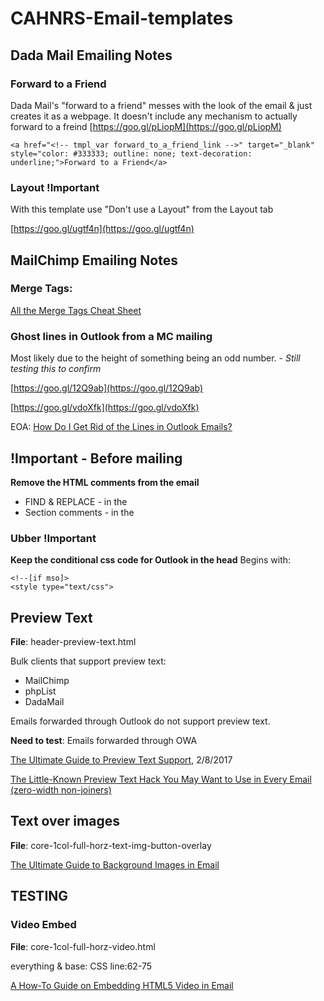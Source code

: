 # CAHNRS-Email-templates
## Dada Mail Emailing Notes
### Forward to a Friend
Dada Mail's "forward to a friend" messes with the look of the email & just creates it as a webpage. It doesn't include any mechanism to actually forward to a freind 
[https://goo.gl/pLiopM](https://goo.gl/pLiopM)
```
<a href="<!-- tmpl_var forward_to_a_friend_link -->" target="_blank" style="color: #333333; outline: none; text-decoration: underline;">Forward to a Friend</a>
```

### Layout !Important
With this template use "Don't use a Layout" from the Layout tab 

[https://goo.gl/ugtf4n](https://goo.gl/ugtf4n)

## MailChimp Emailing Notes
### Merge Tags:
[All the Merge Tags Cheat Sheet](https://kb.mailchimp.com/merge-tags/all-the-merge-tags-cheat-sheet?_ga=2.31925310.1028200013.1519846782-46907737.1519846782) 

### Ghost lines in Outlook from a MC mailing
Most likely due to the height of something being an odd number. - *Still testing this to confirm* 

[https://goo.gl/12Q9ab](https://goo.gl/12Q9ab) 

[https://goo.gl/vdoXfk](https://goo.gl/vdoXfk) 

EOA: [How Do I Get Rid of the Lines in Outlook Emails?](https://www.emailonacid.com/blog/article/email-development/how-do-i-get-rid-of-the-lines-in-outlook-emails/)


## !Important - Before mailing
**Remove the HTML comments from the email** 
- FIND & REPLACE - in the <head>
- Section comments - in the <body>

### Ubber !Important
**Keep the conditional css code for Outlook in the head** 
Begins with:
```
<!--[if mso]>
<style type="text/css"> 
```

## Preview Text
**File**: header-preview-text.html

Bulk clients that support preview text: 
- MailChimp 
- phpList 
- DadaMail 
 
Emails forwarded through Outlook do not support preview text.  

**Need to test**: Emails forwarded through OWA 
 
[The Ultimate Guide to Preview Text Support](https://litmus.com/blog/the-ultimate-guide-to-preview-text-support), 2/8/2017

[The Little-Known Preview Text Hack You May Want to Use in Every Email (zero-width non-joiners)](https://litmus.com/blog/the-little-known-preview-text-hack-you-may-want-to-use-in-every-email) 

## Text over images
**File**: core-1col-full-horz-text-img-button-overlay

[The Ultimate Guide to Background Images in Email](https://litmus.com/blog/the-ultimate-guide-to-background-images-in-email)


## TESTING

### Video Embed
**File**: core-1col-full-horz-video.html

everything & base: CSS line:62-75

[A How-To Guide on Embedding HTML5 Video in Email](https://www.emailonacid.com/blog/article/email-development/a_how_to_guide_to_embedding_html5_video_in_email/)

